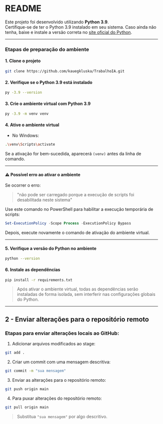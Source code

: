
# README

Este projeto foi desenvolvido utilizando **Python 3.9**.  
Certifique-se de ter o Python 3.9 instalado em seu sistema. Caso ainda não tenha, baixe e instale a versão correta no [site oficial do Python](https://www.python.org/downloads/release/python-390/).

---

### Etapas de preparação do ambiente

#### 1. Clone o projeto

```bash
git clone https://github.com/kauegkluska/TrabalhoIA.git
```

#### 2. Verifique se o Python 3.9 está instalado

```bash
py -3.9 --version
```

#### 3. Crie o ambiente virtual com Python 3.9

```bash
py -3.9 -m venv venv
```

#### 4. Ative o ambiente virtual

- No Windows:

```bash
.\venv\Scripts\activate
```

Se a ativação for bem-sucedida, aparecerá `(venv)` antes da linha de comando.

---

#### ⚠️ Possível erro ao ativar o ambiente

Se ocorrer o erro:

> "não pode ser carregado porque a execução de scripts foi desabilitada neste sistema"

Use este comando no PowerShell para habilitar a execução temporária de scripts:

```powershell
Set-ExecutionPolicy -Scope Process -ExecutionPolicy Bypass
```

Depois, execute novamente o comando de ativação do ambiente virtual.

---

#### 5. Verifique a versão do Python no ambiente

```bash
python --version
```

#### 6. Instale as dependências

```bash
pip install -r requirements.txt
```

> Após ativar o ambiente virtual, todas as dependências serão instaladas de forma isolada, sem interferir nas configurações globais do Python.

---

## 2 - Enviar alterações para o repositório remoto

### Etapas para enviar alterações locais ao GitHub:

1. Adicionar arquivos modificados ao stage:

```bash
git add .
```

2. Criar um commit com uma mensagem descritiva:

```bash
git commit -m "sua mensagem"
```

3. Enviar as alterações para o repositório remoto:

```bash
git push origin main
```

4. Para puxar alterações do repositório remoto:

```bash
git pull origin main
```

> Substitua `"sua mensagem"` por algo descritivo.
